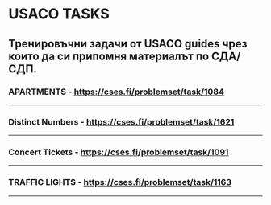 # USACO TASKS
Тренировъчни задачи от USACO guides чрез които да си припомня материалът по СДА/СДП.
---
### APARTMENTS - https://cses.fi/problemset/task/1084
---
### Distinct Numbers - https://cses.fi/problemset/task/1621
---
### Concert Tickets - https://cses.fi/problemset/task/1091
---
### TRAFFIC LIGHTS - https://cses.fi/problemset/task/1163
---
